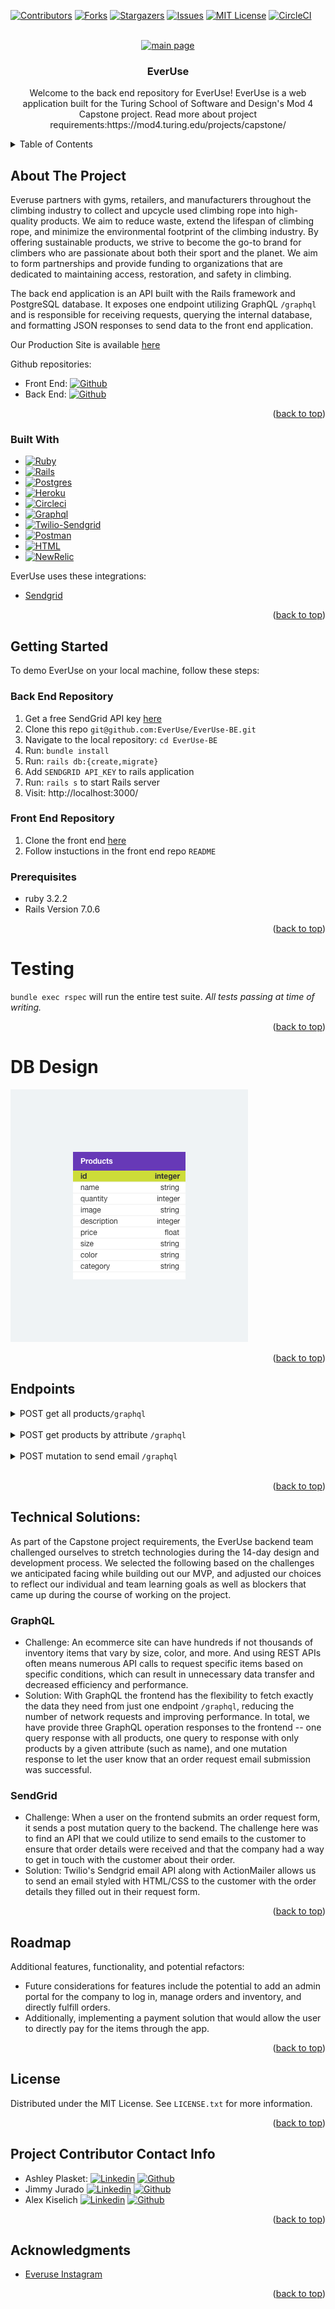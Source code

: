 <a name="readme-top"></a>

<!-- PROJECT SHIELDS -->
[![Contributors][contributors-shield]][contributors-url]
[![Forks][forks-shield]][forks-url]
[![Stargazers][stars-shield]][stars-url]
[![Issues][issues-shield]][issues-url]
[![MIT License][license-shield]][license-url]
[![CircleCI][circleci-badge]][circleci-badge-url]



<!-- PROJECT LOGO -->
<br />
<div align="center">
  <a href="https://everuse-fe-c2ebec288f10.herokuapp.com/">
    <img src="https://live.staticflickr.com/65535/53155716350_6f92c57155_b.jpg" alt="main page">
  </a>

<h3 align="center">EverUse</h3>

  <p align="center">
    Welcome to the back end repository for EverUse!
    EverUse is a web application built for the Turing School of Software and Design's Mod 4 Capstone project. Read more about project requirements:https://mod4.turing.edu/projects/capstone/
</div>



<!-- TABLE OF CONTENTS -->
<details>
  <summary>Table of Contents</summary>
  <ol>
    <li>
      <a href="#about-the-project">About The Project</a>
      <ul>
        <li><a href="#built-with">Built With</a></li>
      </ul>
    </li>
    <li>
      <a href="#getting-started">Getting Started</a>
      <ul>
        <li><a href="#prerequisites">Prerequisites</a></li>
        <li><a href="#Back End Repository">Back End Repository</a></li>
        <li><a href="#Front End Repository">Front End Repository</a></li>
      </ul>
    </li>
    <li><a href="#testing">Testing</a></li>
    <li><a href="#DB Design">DB Design</a></li>
    <li><a href="#Endpoints">Endpoints</a></li>
    <li><a href="#Technical Solutions">Technical Solutions</a></li>
    <li><a href="#Roadmap">Roadmap</a></li>
    <li><a href="#license">License</a></li>
    <li><a href="#Project Contributor Contact Info">Project Contributor Contact Info</a></li>
    <li><a href="#acknowledgments">Acknowledgments</a></li>
  </ol>
</details>



<!-- ABOUT THE PROJECT -->
## About The Project

Everuse partners with gyms, retailers, and manufacturers throughout the climbing industry to collect and upcycle used climbing rope into high-quality products. We aim to reduce waste, extend the lifespan of climbing rope, and minimize the environmental footprint of the climbing industry. By offering sustainable products, we strive to become the go-to brand for climbers who are passionate about both their sport and the planet. We aim to form partnerships and provide funding to organizations that are dedicated to maintaining access, restoration, and safety in climbing.

The back end application is an API built with the Rails framework and PostgreSQL database. It exposes one endpoint utilizing GraphQL `/graphql` and is responsible for receiving requests, querying the internal database, and formatting JSON responses to send data to the front end application.

Our Production Site is available [here](https://everuse-fe-c2ebec288f10.herokuapp.com/)

Github repositories:
* Front End: [![Github][Github]][project-fe-gh-url]
* Back End:  [![Github][Github]][project-be-gh-url]

<p align="right">(<a href="#readme-top">back to top</a>)</p>



### Built With

* [![Ruby][Ruby]][Ruby-url]
* [![Rails][Rails]][Rails-url]
* [![Postgres][Postgres]][Postgres-url]
* [![Heroku][Heroku]][Heroku-url]
* [![Circleci][Circleci]][CircleCI-url]
* [![Graphql][GraphQL]][GraphQL-url]
* [![Twilio-Sendgrid][Twilio-Sendgrid]][Sendgrid-url]
* [![Postman][Postman]][Postman-url]
* [![HTML][HTML]][HTML-url]
* [![NewRelic][NewRelic]][NewRelic-url]


EverUse uses these integrations:
* [Sendgrid](https://docs.sendgrid.com/for-developers/sending-email/rubyonrails)

<p align="right">(<a href="#readme-top">back to top</a>)</p>



<!-- GETTING STARTED -->
## Getting Started

To demo EverUse on your local machine, follow these steps:

### Back End Repository
1. Get a free SendGrid API key [here](https://signup.sendgrid.com/)
1. Clone this repo `git@github.com:EverUse/EverUse-BE.git`
1. Navigate to the local repository: `cd EverUse-BE`
1. Run: `bundle install`
1. Run: `rails db:{create,migrate}`
1. Add `SENDGRID API_KEY` to rails application
1. Run: `rails s` to start Rails server
1. Visit: http://localhost:3000/

### Front End Repository
1. Clone the front end [here](https://github.com/EverUse/EverUse-FE)
1. Follow instuctions in the front end repo `README`


### Prerequisites

* ruby 3.2.2
* Rails Version 7.0.6

<p align="right">(<a href="#readme-top">back to top</a>)</p>

<!-- Testing -->
# Testing

`bundle exec rspec` will run the entire test suite. *All tests passing at time of writing.*
<p align="right">(<a href="#readme-top">back to top</a>)</p>

<!-- DB Design -->
# DB Design
![database design](<everuse_schema.png>)

<p align="right">(<a href="#readme-top">back to top</a>)</p>

<!-- Endpoints -->
## Endpoints
<details>
<summary>POST get all products<code>/graphql</code></summary>
<br>

    {
        "data": {
            "products": [
                {
                    "category": "Jewelry",
                    "color": "moss",
                    "description": "Elevate your style with a touch of adventure and sustainability. Our upcycled climbing rope bracelets are not just accessories, but a statement of your commitment to the environment. Each bracelet we craft carries a piece of climbing history, woven into a unique design that captures the spirit of exploration. With a blend of colors and patterns, no two bracelets are alike. Please select from our rotating selection of available patterns.",
                    "id": "65",
                    "image": "https://live.staticflickr.com/65535/53141436793_15e6a62821.jpg",
                    "name": "bracelet",
                    "price": 15,
                    "quantity": 10,
                    "size": "small"
                },
                {
                    "category": "Jewelry",
                    "color": "moss",
                    "description": "Elevate your style with a touch of adventure and sustainability. Our upcycled climbing rope bracelets are not just accessories, but a statement of your commitment to the environment. Each bracelet we craft carries a piece of climbing history, woven into a unique design that captures the spirit of exploration. With a blend of colors and patterns, no two bracelets are alike. Please select from our rotating selection of available patterns.",
                    "id": "66",
                    "image": "https://live.staticflickr.com/65535/53141436793_15e6a62821.jpg",
                    "name": "bracelet",
                    "price": 15,
                    "quantity": 10,
                    "size": "medium"
                },
                ...
                {
                    "category": "Soft Goods",
                    "color": "lime",
                    "description": "Give your furry companion the ultimate adventure accessory – an upcycled climbing rope dog leash! Each leash is a blend of durability, style, and environmental responsibility. From city strolls to mountain hikes, it's a leash that stands up to the rigors of outdoor life while supporting your commitment to responsible consumption and conservation.",
                    "id": "96",
                    "image": "https://live.staticflickr.com/65535/53141442338_6cc0cceeed.jpg",
                    "name": "dogLeash",
                    "price": 30,
                    "quantity": 10,
                    "size": "onesize"
                }
            ]
        }
    }


</details>
<br>

<details>
<summary>POST get products by attribute <code>/graphql</code></summary>
<br>

    {
        "data": {
            "product": [
                {
                    "category": "Soft Goods",
                    "color": "moss",
                    "description": "EverUse collects and upcycles used climbing rope into high-quality crafts and products. As two fellow rock climbers, we are passionate about both the sport and planet.",
                    "id": "17",
                    "image": "https://live.staticflickr.com/65535/53141175634_e2fc6ee6ee.jpg",
                    "name": "beerKoozie",
                    "price": 25,
                    "quantity": 10,
                    "size": "normal"
                },
                {
                    "category": "Soft Goods",
                    "color": "moss",
                    "description": "EverUse collects and upcycles used climbing rope into high-quality crafts and products. As two fellow rock climbers, we are passionate about both the sport and planet.",
                    "id": "18",
                    "image": "https://live.staticflickr.com/65535/53141175634_e2fc6ee6ee.jpg",
                    "name": "beerKoozie",
                    "price": 25,
                    "quantity": 10,
                    "size": "slim"
                },
                {
                    "category": "Soft Goods",
                    "color": "orangePlaid",
                    "description": "EverUse collects and upcycles used climbing rope into high-quality crafts and products. As two fellow rock climbers, we are passionate about both the sport and planet.",
                    "id": "19",
                    "image": "https://live.staticflickr.com/65535/53141175634_e2fc6ee6ee.jpg",
                    "name": "beerKoozie",
                    "price": 25,
                    "quantity": 10,
                    "size": "normal"
                },
                {
                    "category": "Soft Goods",
                    "color": "orangePlaid",
                    "description": "EverUse collects and upcycles used climbing rope into high-quality crafts and products. As two fellow rock climbers, we are passionate about both the sport and planet.",
                    "id": "20",
                    "image": "https://live.staticflickr.com/65535/53141175634_e2fc6ee6ee.jpg",
                    "name": "beerKoozie",
                    "price": 25,
                    "quantity": 10,
                    "size": "slim"
                },
                {
                    "category": "Soft Goods",
                    "color": "bluePlaid",
                    "description": "EverUse collects and upcycles used climbing rope into high-quality crafts and products. As two fellow rock climbers, we are passionate about both the sport and planet.",
                    "id": "21",
                    "image": "https://live.staticflickr.com/65535/53141175634_e2fc6ee6ee.jpg",
                    "name": "beerKoozie",
                    "price": 25,
                    "quantity": 10,
                    "size": "normal"
                },
                {
                    "category": "Soft Goods",
                    "color": "bluePlaid",
                    "description": "EverUse collects and upcycles used climbing rope into high-quality crafts and products. As two fellow rock climbers, we are passionate about both the sport and planet.",
                    "id": "22",
                    "image": "https://live.staticflickr.com/65535/53141175634_e2fc6ee6ee.jpg",
                    "name": "beerKoozie",
                    "price": 25,
                    "quantity": 10,
                    "size": "slim"
                },
                {
                    "category": "Soft Goods",
                    "color": "lime",
                    "description": "EverUse collects and upcycles used climbing rope into high-quality crafts and products. As two fellow rock climbers, we are passionate about both the sport and planet.",
                    "id": "23",
                    "image": "https://live.staticflickr.com/65535/53141175634_e2fc6ee6ee.jpg",
                    "name": "beerKoozie",
                    "price": 25,
                    "quantity": 10,
                    "size": "normal"
                },
                {
                    "category": "Soft Goods",
                    "color": "lime",
                    "description": "EverUse collects and upcycles used climbing rope into high-quality crafts and products. As two fellow rock climbers, we are passionate about both the sport and planet.",
                    "id": "24",
                    "image": "https://live.staticflickr.com/65535/53141175634_e2fc6ee6ee.jpg",
                    "name": "beerKoozie",
                    "price": 25,
                    "quantity": 10,
                    "size": "slim"
                }
            ]
        }
    }


</details>
<br>

<details>
<summary>POST mutation to send email <code>/graphql</code></summary>
<br>

    {
        "data": {
            "createOrderForm": {
                "message": "Hello #{customer}, your order submission was successful! An order request confirmation will be sent to #{email} shortly. If you don't receive that email please reach out to us at contact@everuseproducts.com"
            }
        }
    }


</details>
<br>


<p align="right">(<a href="#readme-top">back to top</a>)</p>

<!-- Technical Solutions -->
## Technical Solutions:
As part of the Capstone project requirements, the EverUse backend team challenged ourselves to stretch technologies during the 14-day design and development process. We selected the following based on the challenges we anticipated facing while building out our MVP, and adjusted our choices to reflect our individual and team learning goals as well as blockers that came up during the course of working on the project.

### GraphQL
* Challenge: An ecommerce site can have hundreds if not thousands of inventory items that vary by size, color, and more. And using REST APIs often means numerous API calls to request specific items based on specific conditions, which can result in unnecessary data transfer and decreased efficiency and performance.
* Solution: With GraphQL the frontend has the flexibility to fetch exactly the data they need from just one endpoint `/graphql`, reducing the number of network requests and improving performance. In total, we have provide three GraphQL operation responses to the frontend -- one query response with all products, one query to response with only products by a given attribute (such as name), and one mutation response to let the user know that an order request email submission was successful.

### SendGrid
* Challenge: When a user on the frontend submits an order request form, it sends a post mutation query to the backend. The challenge here was to find an API that we could utilize to send emails to the customer to ensure that order details were received and that the company had a way to get in touch with the customer about their order.
* Solution: Twilio's Sendgrid email API along with ActionMailer allows us to send an email styled with HTML/CSS to the customer with the order details they filled out in their request form.

<p align="right">(<a href="#readme-top">back to top</a>)</p>

<!-- Roadmap -->
## Roadmap
Additional features, functionality, and potential refactors:
  * Future considerations for features include the potential to add an admin portal for the company to log in, manage orders and inventory, and directly fulfill orders.
  * Additionally, implementing a payment solution that would allow the user to directly pay for the items through the app.

<p align="right">(<a href="#readme-top">back to top</a>)</p>

<!-- LICENSE -->
## License

Distributed under the MIT License. See `LICENSE.txt` for more information.

<p align="right">(<a href="#readme-top">back to top</a>)</p>


<!-- CONTACT -->
## Project Contributor Contact Info
* Ashley Plasket: [![Linkedin][Linkedin-shield]][ashley-li-url] [![Github][Github]][ashley-gh-url]
* Jimmy Jurado [![Linkedin][Linkedin-shield]][jimmy-li-url] [![Github][Github]][jimmy-gh-url]
* Alex Kiselich [![Linkedin][Linkedin-shield]][alex-li-url] [![Github][Github]][alex-gh-url]

<p align="right">(<a href="#readme-top">back to top</a>)</p>


<!-- ACKNOWLEDGMENTS -->
## Acknowledgments

* [Everuse Instagram](https://www.instagram.com/everuseproducts/)

<p align="right">(<a href="#readme-top">back to top</a>)</p>


<!-- MARKDOWN LINKS & IMAGES -->
<!-- https://www.markdownguide.org/basic-syntax/#reference-style-links -->
[contributors-shield]: https://img.shields.io/github/contributors/EverUse/EverUse-BE.svg?style=for-the-badge
[contributors-url]: https://github.com/EverUse/EverUse-BE/graphs/contributors
[forks-shield]: https://img.shields.io/github/forks/EverUse/EverUse-BE.svg?style=for-the-badge
[forks-url]: https://github.com/EverUse/EverUse-BE/network/members
[stars-shield]: https://img.shields.io/github/stars/EverUse/EverUse-BE.svg?style=for-the-badge
[stars-url]: https://github.com/EverUse/EverUse-BE/stargazers
[issues-shield]: https://img.shields.io/github/issues/EverUse/EverUse-BE.svg?style=for-the-badge
[issues-url]: https://github.com/EverUse/EverUse-BE/issues
[license-shield]: https://img.shields.io/github/license/EverUse/EverUse-BE.svg?style=for-the-badge
[license-url]: https://github.com/EverUse/EverUse-BE/blob/main/LICENSE.txt
[linkedin-shield]: https://img.shields.io/badge/LinkedIn-0077B5?style=for-the-badge&logo=linkedin&logoColor=white
[circleci-badge]: https://circleci.com/gh//EverUse/EverUse-BE.svg?style=shield
[circleci-badge-url]: https://app.circleci.com/pipelines/github/EverUse
[ashley-li-url]: https://www.linkedin.com/in/ashley-plasket/
[jeff-li-url]: https://www.linkedin.com/in/jredish/
[jimmy-li-url]: https://www.linkedin.com/in/jimmy-jurado-093568131/
[alex-li-url]: https://www.linkedin.com/in/alexanderkiselich/
[Github]: https://img.shields.io/badge/GitHub-100000?style=for-the-badge&logo=github&logoColor=white
[project-fe-gh-url]: https://github.com/EverUse/EverUse-FE
[project-be-gh-url]: https://github.com/EverUse/EverUse-BE
[ashley-gh-url]: https://github.com/aplasket
[jimmy-gh-url]: https://github.com/jcjurado3
[alex-gh-url]: https://github.com/AlexKiselich
[Ruby]: https://img.shields.io/badge/Ruby-CC342D?style=for-the-badge&logo=ruby&logoColor=white
[Ruby-url]: https://www.ruby-lang.org/en/
[Rails]: https://img.shields.io/badge/Ruby_on_Rails-CC0000?style=for-the-badge&logo=ruby-on-rails&logoColor=white
[Rails-url]: https://rubyonrails.org/
[Postgres]: https://img.shields.io/badge/PostgreSQL-316192?style=for-the-badge&logo=postgresql&logoColor=white
[Postgres-url]: https://www.postgresql.org/
[HTML]: https://img.shields.io/badge/HTML-%23E34F26?style=for-the-badge&logo=html5&logoColor=white
[HTML-url]: https://developer.mozilla.org/en-US/docs/Learn/HTML/Introduction_to_HTML/Getting_started
[NewRelic]: https://img.shields.io/badge/NewRelic-%231CE783?style=for-the-badge&logo=newrelic&logoColor=white
[NewRelic-url]: https://docs.newrelic.com/
[Heroku]: https://img.shields.io/badge/Heroku-430098?style=for-the-badge&logo=heroku&logoColor=white
[Heroku-url]: https://devcenter.heroku.com/articles/getting-started-with-rails7
[CircleCI]: https://img.shields.io/badge/circleci-343434?style=for-the-badge&logo=circleci&logoColor=white
[CircleCI-url]: https://circleci.com/
[Postman]: https://img.shields.io/badge/Postman-%23FF6C37?style=for-the-badge&logo=postman&logoColor=white
[Postman-url]: https://learning.postman.com/docs/introduction/overview/
[GraphQL]: https://img.shields.io/badge/Graphql-E10098?style=for-the-badge&logo=graphql&logoColor=white
[GraphQL-url]: https://graphql.org/
[Twilio-Sendgrid]: https://img.shields.io/badge/twilio%2Fsendgrid-F22F46?style=for-the-badge&logo=twilio&logoColor=white
[Sendgrid-url]: https://docs.sendgrid.com/for-developers/sending-email/rubyonrails


